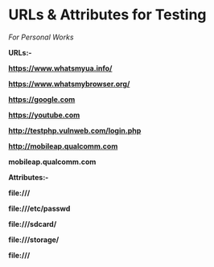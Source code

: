 # URLs & Attributes for Testing
<i>For Personal Works </i>
 
<b> URLs:-

https://www.whatsmyua.info/

https://www.whatsmybrowser.org/

https://google.com

https://youtube.com

http://testphp.vulnweb.com/login.php

http://mobileap.qualcomm.com

mobileap.qualcomm.com

<b> Attributes:-</b>

file:///

file:///etc/passwd

file:///sdcard/

file:///storage/

file:///

